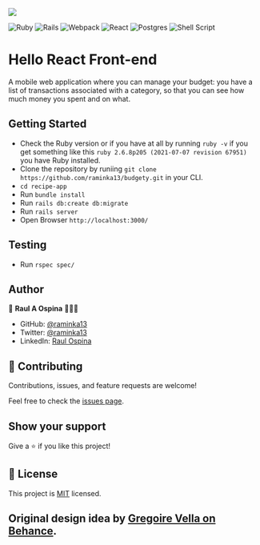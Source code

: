 ![](https://img.shields.io/badge/Microverse-blueviolet)


![Ruby](https://img.shields.io/badge/ruby-%23CC342D.svg?style=for-the-badge&logo=ruby&logoColor=white)
![Rails](https://img.shields.io/badge/rails-%23CC0000.svg?style=for-the-badge&logo=ruby-on-rails&logoColor=white)
![Webpack](https://img.shields.io/badge/webpack-%238DD6F9.svg?style=for-the-badge&logo=webpack&logoColor=black)
![React](https://img.shields.io/badge/react-%2320232a.svg?style=for-the-badge&logo=react&logoColor=%2361DAFB)
![Postgres](https://img.shields.io/badge/postgres-%23316192.svg?style=for-the-badge&logo=postgresql&logoColor=white)
![Shell Script](https://img.shields.io/badge/shell_script-%23121011.svg?style=for-the-badge&logo=gnu-bashlogoColor=white)

# Hello React Front-end
A mobile web application where you can manage your budget: you have a list of transactions associated with a category, so that you can see how much money you spent and on what.

## Getting Started
- Check the Ruby version or if you have at all by running `ruby -v` if you get something like this `ruby 2.6.8p205 (2021-07-07 revision 67951)` you have Ruby installed.
- Clone the repository by runiing `git clone https://github.com/raminka13/budgety.git` in your CLI.
- `cd recipe-app`
- Run `bundle install`
- Run `rails db:create db:migrate`
- Run `rails server`
- Open Browser `http://localhost:3000/`

## Testing
- Run `rspec spec/`

## Author
👤 **Raul A Ospina** 🧑🏻‍💻
- GitHub: [@raminka13](https://github.com/raminka13)
- Twitter: [@raminka13](https://twitter.com/raminka13)
- LinkedIn: [Raul Ospina](http://linkedin.com/in/raul-ospina)

## 🤝 Contributing

Contributions, issues, and feature requests are welcome!

Feel free to check the [issues page](https://github.com/raminka13/budgety/issues).

## Show your support

Give a ⭐️ if you like this project!

## 📝 License

This project is [MIT](./MIT.md) licensed.

## Original design idea by [Gregoire Vella on Behance](https://www.behance.net/gregoirevella).
